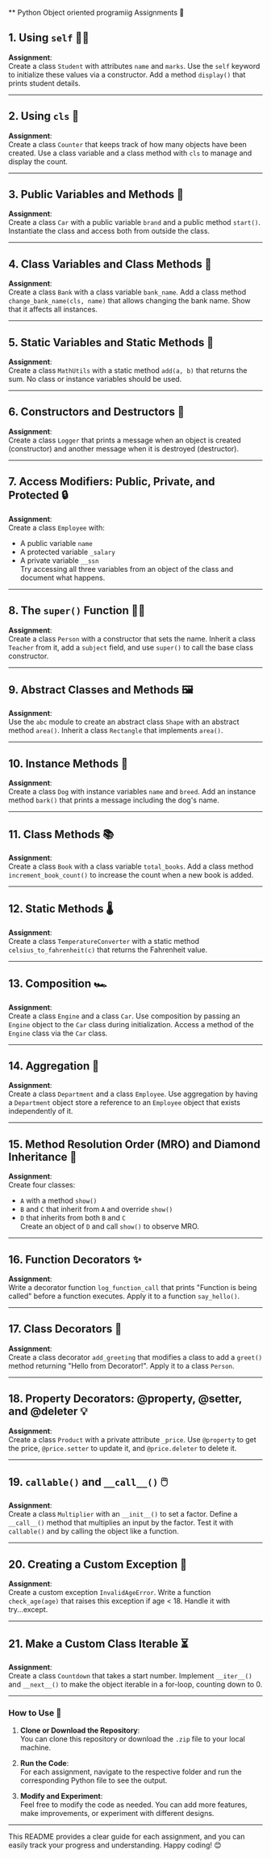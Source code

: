 ** Python Object oriented programiig Assignments 🐍


## 1. Using `self` 🧑‍🏫
**Assignment**:  
Create a class `Student` with attributes `name` and `marks`. Use the `self` keyword to initialize these values via a constructor. Add a method `display()` that prints student details.

---

## 2. Using `cls` 🔢
**Assignment**:  
Create a class `Counter` that keeps track of how many objects have been created. Use a class variable and a class method with `cls` to manage and display the count.

---

## 3. Public Variables and Methods 🚗
**Assignment**:  
Create a class `Car` with a public variable `brand` and a public method `start()`. Instantiate the class and access both from outside the class.

---

## 4. Class Variables and Class Methods 🏦
**Assignment**:  
Create a class `Bank` with a class variable `bank_name`. Add a class method `change_bank_name(cls, name)` that allows changing the bank name. Show that it affects all instances.

---

## 5. Static Variables and Static Methods 🔢
**Assignment**:  
Create a class `MathUtils` with a static method `add(a, b)` that returns the sum. No class or instance variables should be used.

---

## 6. Constructors and Destructors 🔨
**Assignment**:  
Create a class `Logger` that prints a message when an object is created (constructor) and another message when it is destroyed (destructor).

---

## 7. Access Modifiers: Public, Private, and Protected 🔒
**Assignment**:  
Create a class `Employee` with:
- A public variable `name`
- A protected variable `_salary`
- A private variable `__ssn`  
Try accessing all three variables from an object of the class and document what happens.

---

## 8. The `super()` Function 🧑‍🎓
**Assignment**:  
Create a class `Person` with a constructor that sets the name. Inherit a class `Teacher` from it, add a `subject` field, and use `super()` to call the base class constructor.

---

## 9. Abstract Classes and Methods 🖼️
**Assignment**:  
Use the `abc` module to create an abstract class `Shape` with an abstract method `area()`. Inherit a class `Rectangle` that implements `area()`.

---

## 10. Instance Methods 🐶
**Assignment**:  
Create a class `Dog` with instance variables `name` and `breed`. Add an instance method `bark()` that prints a message including the dog's name.

---

## 11. Class Methods 📚
**Assignment**:  
Create a class `Book` with a class variable `total_books`. Add a class method `increment_book_count()` to increase the count when a new book is added.

---

## 12. Static Methods 🌡️
**Assignment**:  
Create a class `TemperatureConverter` with a static method `celsius_to_fahrenheit(c)` that returns the Fahrenheit value.

---

## 13. Composition 🏎️
**Assignment**:  
Create a class `Engine` and a class `Car`. Use composition by passing an `Engine` object to the `Car` class during initialization. Access a method of the `Engine` class via the `Car` class.

---

## 14. Aggregation 🏢
**Assignment**:  
Create a class `Department` and a class `Employee`. Use aggregation by having a `Department` object store a reference to an `Employee` object that exists independently of it.

---

## 15. Method Resolution Order (MRO) and Diamond Inheritance 💎
**Assignment**:  
Create four classes:
- `A` with a method `show()`
- `B` and `C` that inherit from `A` and override `show()`
- `D` that inherits from both `B` and `C`  
Create an object of `D` and call `show()` to observe MRO.

---

## 16. Function Decorators ✨
**Assignment**:  
Write a decorator function `log_function_call` that prints "Function is being called" before a function executes. Apply it to a function `say_hello()`.

---

## 17. Class Decorators 🎨
**Assignment**:  
Create a class decorator `add_greeting` that modifies a class to add a `greet()` method returning "Hello from Decorator!". Apply it to a class `Person`.

---

## 18. Property Decorators: @property, @setter, and @deleter 💡
**Assignment**:  
Create a class `Product` with a private attribute `_price`. Use `@property` to get the price, `@price.setter` to update it, and `@price.deleter` to delete it.

---

## 19. `callable()` and `__call__()` 🖱️
**Assignment**:  
Create a class `Multiplier` with an `__init__()` to set a factor. Define a `__call__()` method that multiplies an input by the factor. Test it with `callable()` and by calling the object like a function.

---

## 20. Creating a Custom Exception 🚨
**Assignment**:  
Create a custom exception `InvalidAgeError`. Write a function `check_age(age)` that raises this exception if age < 18. Handle it with try...except.

---

## 21. Make a Custom Class Iterable ⏳
**Assignment**:  
Create a class `Countdown` that takes a start number. Implement `__iter__()` and `__next__()` to make the object iterable in a for-loop, counting down to 0.

---

### How to Use 🚀

1. **Clone or Download the Repository**:  
   You can clone this repository or download the `.zip` file to your local machine.
   
2. **Run the Code**:  
   For each assignment, navigate to the respective folder and run the corresponding Python file to see the output.

3. **Modify and Experiment**:  
   Feel free to modify the code as needed. You can add more features, make improvements, or experiment with different designs.

---

This README provides a clear guide for each assignment, and you can easily track your progress and understanding. Happy coding! 😊
